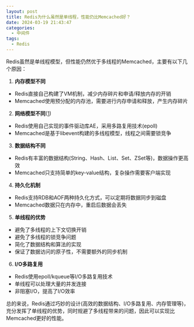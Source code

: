 ```yaml
---
layout: post
title: Redis为什么虽然是单线程，性能仍比Memcached好？
date: 2024-03-19 21:43:47
categories:
  - 中间件
tags:
  - Redis
---
```


Redis虽然是单线程模型，但性能仍然优于多线程的Memcached，主要有以下几个原因：

1. **内存模型不同**
- Redis直接自己构建了VM机制，减少内存碎片和申请/释放内存的开销
- Memcached使用预分配的内存池，需要进行内存申请和释放，产生内存碎片

2. **网络模型不同**([1](https://redis.io/docs/))
- Redis使用自己实现的事件驱动库AE，采用多路复用技术(epoll)
- Memcached是基于libevent构建的多线程模型，线程之间需要锁竞争

3. **数据结构不同**
- Redis有丰富的数据结构(String、Hash、List、Set、ZSet等)，数据操作更高效
- Memcached只支持简单的key-value结构，复杂操作需要客户端实现

4. **持久化机制**
- Redis支持RDB和AOF两种持久化方式，可以定期将数据同步到磁盘
- Memcached数据只在内存中，重启后数据会丢失

5. **单线程的优势**
- 避免了多线程的上下文切换开销
- 避免了多线程的锁竞争问题
- 简化了数据结构和算法的实现
- 保证了数据访问的原子性，不需要额外的同步机制

6. **I/O多路复用**
- Redis使用epoll/kqueue等I/O多路复用技术
- 单线程可以处理大量的并发连接
- 非阻塞I/O，提高了I/O效率

总的来说，Redis通过巧妙的设计(高效的数据结构、I/O多路复用、内存管理等)，充分发挥了单线程的优势，同时规避了多线程带来的问题，因此可以实现比Memcached更好的性能。